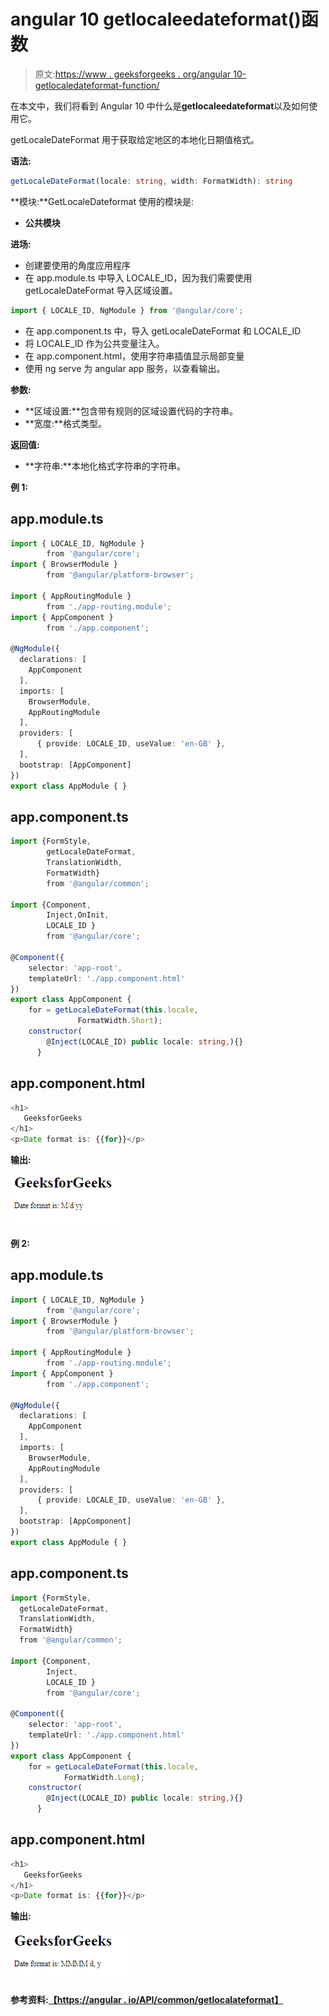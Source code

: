 # angular 10 getlocaleedateformat()函数

> 原文:[https://www . geeksforgeeks . org/angular 10-getlocaledateformat-function/](https://www.geeksforgeeks.org/angular10-getlocaledateformat-function/)

在本文中，我们将看到 Angular 10 中什么是**getlocaleedateformat**以及如何使用它。

getLocaleDateFormat 用于获取给定地区的本地化日期值格式。

**语法:**

```ts
getLocaleDateFormat(locale: string, width: FormatWidth): string
```

**模块:**GetLocaleDateformat 使用的模块是:

*   **公共模块**

**进场:**

*   创建要使用的角度应用程序
*   在 app.module.ts 中导入 LOCALE_ID，因为我们需要使用 getLocaleDateFormat 导入区域设置。

```ts
import { LOCALE_ID, NgModule } from '@angular/core';
```

*   在 app.component.ts 中，导入 getLocaleDateFormat 和 LOCALE_ID
*   将 LOCALE_ID 作为公共变量注入。
*   在 app.component.html，使用字符串插值显示局部变量
*   使用 ng serve 为 angular app 服务，以查看输出。

**参数:**

*   **区域设置:**包含带有规则的区域设置代码的字符串。
*   **宽度:**格式类型。

**返回值:**

*   **字符串:**本地化格式字符串的字符串。

**例 1:**

## app.module.ts

```ts
import { LOCALE_ID, NgModule } 
        from '@angular/core';
import { BrowserModule }
        from '@angular/platform-browser';

import { AppRoutingModule } 
        from './app-routing.module';
import { AppComponent } 
        from './app.component';

@NgModule({
  declarations: [
    AppComponent
  ],
  imports: [
    BrowserModule,
    AppRoutingModule
  ],
  providers: [
      { provide: LOCALE_ID, useValue: 'en-GB' },
  ],
  bootstrap: [AppComponent]
})
export class AppModule { }
```

## app.component.ts

```ts
import {FormStyle,
        getLocaleDateFormat, 
        TranslationWidth, 
        FormatWidth} 
        from '@angular/common';

import {Component, 
        Inject,OnInit, 
        LOCALE_ID } 
        from '@angular/core';

@Component({
    selector: 'app-root',
    templateUrl: './app.component.html'
})
export class AppComponent {
    for = getLocaleDateFormat(this.locale,     
               FormatWidth.Short);
    constructor(
        @Inject(LOCALE_ID) public locale: string,){}
      }
```

## app.component.html

```ts
<h1>
   GeeksforGeeks
</h1>
<p>Date format is: {{for}}</p>
```

**输出:**

![](img/7dc64247e52f9dc27d30321a35a3f98a.png)

**例 2:**

## app.module.ts

```ts
import { LOCALE_ID, NgModule } 
        from '@angular/core';
import { BrowserModule } 
        from '@angular/platform-browser';

import { AppRoutingModule } 
        from './app-routing.module';
import { AppComponent } 
        from './app.component';

@NgModule({
  declarations: [
    AppComponent
  ],
  imports: [
    BrowserModule,
    AppRoutingModule
  ],
  providers: [
      { provide: LOCALE_ID, useValue: 'en-GB' },
  ],
  bootstrap: [AppComponent]
})
export class AppModule { }
```

## app.component.ts

```ts
import {FormStyle,
  getLocaleDateFormat, 
  TranslationWidth, 
  FormatWidth} 
  from '@angular/common';

import {Component,
        Inject, 
        LOCALE_ID } 
        from '@angular/core';

@Component({
    selector: 'app-root',
    templateUrl: './app.component.html'
})
export class AppComponent {
    for = getLocaleDateFormat(this.locale,     
            FormatWidth.Long);
    constructor(
        @Inject(LOCALE_ID) public locale: string,){}
      }
```

## app.component.html

```ts
<h1>
   GeeksforGeeks
</h1>
<p>Date format is: {{for}}</p>
```

**输出:**

![](img/f9c5057240684ccf4a45bce84132a868.png)

**参考资料:**[](https://angular.io/api/common/getLocaleCurrencyName)**[【https://angular . io/API/common/getlocalateformat】](https://angular.io/api/common/getLocaleDateFormat)**